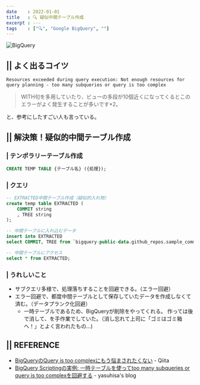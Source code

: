 ```yaml
---
date    : 2022-01-01
title   : 🔍 疑似中間テーブル作成
excerpt : ---
tags    : ["🔍", "Google BigQuery", ""]
---
```


![BigQuery](https://cdn-ssl-devio-img.classmethod.jp/wp-content/uploads/2020/09/gcp-eyecatch-bigquery_1200x630.png)

## || よく出るコイツ
```
Resources exceeded during query execution: Not enough resources for query planning - too many subqueries or query is too complex
```

> WITH句を多用していたり、ビューの多段が10個近くになってくるとこのエラーがよく発生することが多いです*2。

と、参考にしたすごい人も言っている。



## || 解決策！疑似的中間テーブル作成
### | テンポラリーテーブル作成
```SQL
CREATE TEMP TABLE {テーブル名} ({処理});
```

### | クエリ
```SQL
-- EXTRACTED中間テーブル作成（疑似的入れ物）
create temp table EXTRACTED (
    COMMIT string
    , TREE string
);

-- 中間テーブルに入れ込むデータ
insert into EXTRACTED
select COMMIT, TREE from `bigquery-public-data.github_repos.sample_commits` limit 10;

-- 中間テーブルにアクセス
select * from EXTRACTED;
```

### | うれしいこと
+ サブクエリ多様で、処理落ちすることを回避できる。（エラー回避）
+ エラー回避で、都度中間テーブルとして保存していたデータを作成しなくて済む。（データプランク化回避）
    - 一時テーブルであるため、BigQueryが削除をやってくれる。
      作っては後で消して、を手作業でしていた。（消し忘れて上司に「ゴミはゴミ箱へ！」とよく言われたもの...) 



## || REFERENCE
+ [BigQueryのQuery is too complexにもう悩まされたくない](https://qiita.com/pakio/items/fdb4003ae6b6c10320b3) - Qiita
+ [BigQuery Scriptingの実例: 一時テーブルを使ってtoo many subqueries or query is too complexを回避する](https://www.yasuhisay.info/entry/2022/03/14/093500#%E4%BE%8B-%E4%B8%80%E6%99%82%E3%83%86%E3%83%BC%E3%83%96%E3%83%AB%E3%82%92%E4%BD%BF%E3%81%A3%E3%81%A6too-many-subqueries-or-query-is-too-complex%E3%82%92%E5%9B%9E%E9%81%BF%E3%81%99%E3%82%8B) - yasuhisa's blog 
